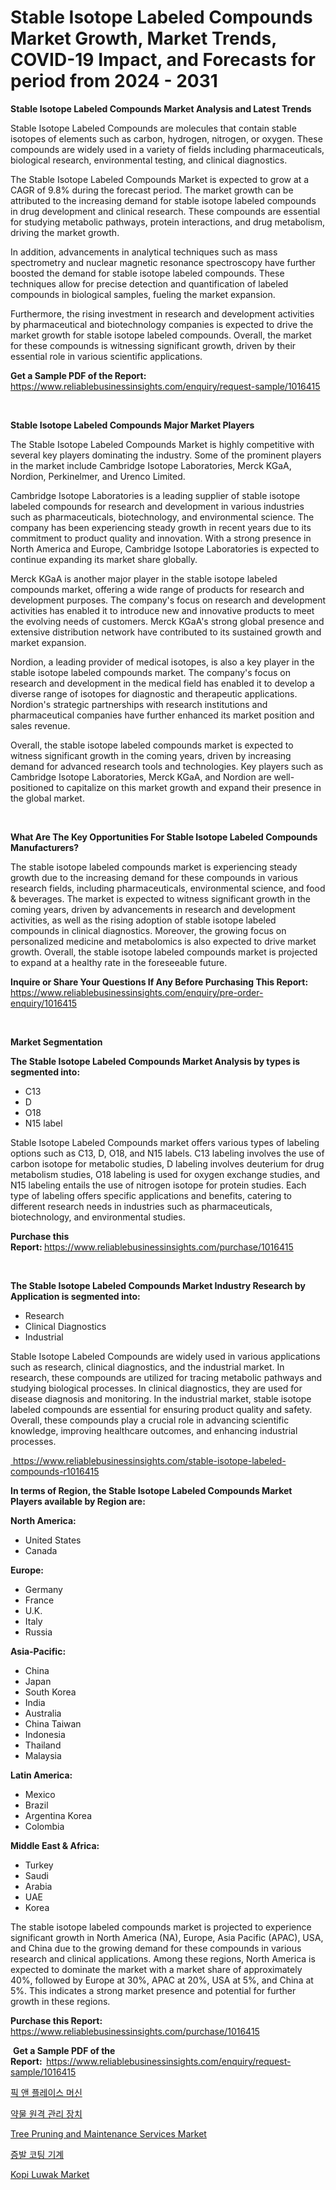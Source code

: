 <p><h1>Stable Isotope Labeled Compounds Market Growth, Market Trends, COVID-19 Impact, and Forecasts for period from 2024 - 2031</h1></p><p><strong>Stable Isotope Labeled Compounds Market Analysis and Latest Trends</strong></p>
<p><p>Stable Isotope Labeled Compounds are molecules that contain stable isotopes of elements such as carbon, hydrogen, nitrogen, or oxygen. These compounds are widely used in a variety of fields including pharmaceuticals, biological research, environmental testing, and clinical diagnostics.</p><p>The Stable Isotope Labeled Compounds Market is expected to grow at a CAGR of 9.8% during the forecast period. The market growth can be attributed to the increasing demand for stable isotope labeled compounds in drug development and clinical research. These compounds are essential for studying metabolic pathways, protein interactions, and drug metabolism, driving the market growth.</p><p>In addition, advancements in analytical techniques such as mass spectrometry and nuclear magnetic resonance spectroscopy have further boosted the demand for stable isotope labeled compounds. These techniques allow for precise detection and quantification of labeled compounds in biological samples, fueling the market expansion.</p><p>Furthermore, the rising investment in research and development activities by pharmaceutical and biotechnology companies is expected to drive the market growth for stable isotope labeled compounds. Overall, the market for these compounds is witnessing significant growth, driven by their essential role in various scientific applications.</p></p>
<p><strong>Get a Sample PDF of the Report:&nbsp;</strong> <a href="https://www.reliablebusinessinsights.com/enquiry/request-sample/1016415">https://www.reliablebusinessinsights.com/enquiry/request-sample/1016415</a></p>
<p>&nbsp;</p>
<p><strong>Stable Isotope Labeled Compounds Major Market Players</strong></p>
<p><p>The Stable Isotope Labeled Compounds Market is highly competitive with several key players dominating the industry. Some of the prominent players in the market include Cambridge Isotope Laboratories, Merck KGaA, Nordion, Perkinelmer, and Urenco Limited.</p><p>Cambridge Isotope Laboratories is a leading supplier of stable isotope labeled compounds for research and development in various industries such as pharmaceuticals, biotechnology, and environmental science. The company has been experiencing steady growth in recent years due to its commitment to product quality and innovation. With a strong presence in North America and Europe, Cambridge Isotope Laboratories is expected to continue expanding its market share globally.</p><p>Merck KGaA is another major player in the stable isotope labeled compounds market, offering a wide range of products for research and development purposes. The company's focus on research and development activities has enabled it to introduce new and innovative products to meet the evolving needs of customers. Merck KGaA's strong global presence and extensive distribution network have contributed to its sustained growth and market expansion.</p><p>Nordion, a leading provider of medical isotopes, is also a key player in the stable isotope labeled compounds market. The company's focus on research and development in the medical field has enabled it to develop a diverse range of isotopes for diagnostic and therapeutic applications. Nordion's strategic partnerships with research institutions and pharmaceutical companies have further enhanced its market position and sales revenue.</p><p>Overall, the stable isotope labeled compounds market is expected to witness significant growth in the coming years, driven by increasing demand for advanced research tools and technologies. Key players such as Cambridge Isotope Laboratories, Merck KGaA, and Nordion are well-positioned to capitalize on this market growth and expand their presence in the global market.</p></p>
<p>&nbsp;</p>
<p><strong>What Are The Key Opportunities For Stable Isotope Labeled Compounds Manufacturers?</strong></p>
<p><p>The stable isotope labeled compounds market is experiencing steady growth due to the increasing demand for these compounds in various research fields, including pharmaceuticals, environmental science, and food & beverages. The market is expected to witness significant growth in the coming years, driven by advancements in research and development activities, as well as the rising adoption of stable isotope labeled compounds in clinical diagnostics. Moreover, the growing focus on personalized medicine and metabolomics is also expected to drive market growth. Overall, the stable isotope labeled compounds market is projected to expand at a healthy rate in the foreseeable future.</p></p>
<p><strong>Inquire or Share Your Questions If Any Before Purchasing This Report:</strong> <a href="https://www.reliablebusinessinsights.com/enquiry/pre-order-enquiry/1016415">https://www.reliablebusinessinsights.com/enquiry/pre-order-enquiry/1016415</a></p>
<p>&nbsp;</p>
<p><strong>Market Segmentation</strong></p>
<p><strong>The Stable Isotope Labeled Compounds Market Analysis by types is segmented into:</strong></p>
<p><ul><li>C13</li><li>D</li><li>O18</li><li>N15 label</li></ul></p>
<p><p>Stable Isotope Labeled Compounds market offers various types of labeling options such as C13, D, O18, and N15 labels. C13 labeling involves the use of carbon isotope for metabolic studies, D labeling involves deuterium for drug metabolism studies, O18 labeling is used for oxygen exchange studies, and N15 labeling entails the use of nitrogen isotope for protein studies. Each type of labeling offers specific applications and benefits, catering to different research needs in industries such as pharmaceuticals, biotechnology, and environmental studies.</p></p>
<p><strong>Purchase this Report:&nbsp;</strong><a href="https://www.reliablebusinessinsights.com/purchase/1016415">https://www.reliablebusinessinsights.com/purchase/1016415</a></p>
<p>&nbsp;</p>
<p><strong>The Stable Isotope Labeled Compounds Market Industry Research by Application is segmented into:</strong></p>
<p><ul><li>Research</li><li>Clinical Diagnostics</li><li>Industrial</li></ul></p>
<p><p>Stable Isotope Labeled Compounds are widely used in various applications such as research, clinical diagnostics, and the industrial market. In research, these compounds are utilized for tracing metabolic pathways and studying biological processes. In clinical diagnostics, they are used for disease diagnosis and monitoring. In the industrial market, stable isotope labeled compounds are essential for ensuring product quality and safety. Overall, these compounds play a crucial role in advancing scientific knowledge, improving healthcare outcomes, and enhancing industrial processes.</p></p>
<p><a href="https://www.reliablebusinessinsights.com/stable-isotope-labeled-compounds-r1016415">&nbsp;https://www.reliablebusinessinsights.com/stable-isotope-labeled-compounds-r1016415</a></p>
<p><strong>In terms of Region, the Stable Isotope Labeled Compounds Market Players available by Region are:</strong></p>
<p>
    <p> <strong> North America: </strong>
        <ul>
            <li>United States</li>
            <li>Canada</li>
        </ul>
        </p> 
    <p> <strong> Europe: </strong>
        <ul>
            <li>Germany</li>
            <li>France</li>
            <li>U.K.</li>
            <li>Italy</li>
            <li>Russia</li>
        </ul>
        </p> 
    <p> <strong> Asia-Pacific: </strong>
        <ul>
            <li>China</li>
            <li>Japan</li>
            <li>South Korea</li>
            <li>India</li>
            <li>Australia</li>
            <li>China Taiwan</li>
            <li>Indonesia</li>
            <li>Thailand</li>
            <li>Malaysia</li>
        </ul>
        </p> 
    <p> <strong> Latin America: </strong>
        <ul>
            <li>Mexico</li>
            <li>Brazil</li>
            <li>Argentina Korea</li>
            <li>Colombia</li>
        </ul>
        </p> 
    <p> <strong> Middle East & Africa: </strong>
        <ul>
            <li>Turkey</li>
            <li>Saudi</li>
            <li>Arabia</li>
            <li>UAE</li>
            <li>Korea</li>
        </ul>
    </p>
    </p>
<p><p>The stable isotope labeled compounds market is projected to experience significant growth in North America (NA), Europe, Asia Pacific (APAC), USA, and China due to the growing demand for these compounds in various research and clinical applications. Among these regions, North America is expected to dominate the market with a market share of approximately 40%, followed by Europe at 30%, APAC at 20%, USA at 5%, and China at 5%. This indicates a strong market presence and potential for further growth in these regions.</p></p>
<p><strong>Purchase this Report: </strong><a href="https://www.reliablebusinessinsights.com/purchase/1016415">https://www.reliablebusinessinsights.com/purchase/1016415</a></p>
<p>&nbsp;<strong>Get a Sample PDF of the Report:&nbsp;&nbsp;</strong><a href="https://www.reliablebusinessinsights.com/enquiry/request-sample/1016415">https://www.reliablebusinessinsights.com/enquiry/request-sample/1016415</a></p>
<p><strong></strong></p>
<p><p><a href="https://medium.com/@birdieynch/2024%EB%85%84%EB%B6%80%ED%84%B0-2031%EB%85%84%EA%B9%8C%EC%A7%80%EC%9D%98-%EA%B8%B0%EA%B0%84%EC%9D%84-%EC%9C%84%ED%95%9C-%ED%94%BD-%EC%95%A4-%ED%94%8C%EB%A0%88%EC%9D%B4%EC%8A%A4-%EB%A8%B8%EC%8B%A0-%EC%8B%9C%EC%9E%A5-%EB%B6%84%EC%84%9D-%EB%B0%8F-%ED%81%AC%EA%B8%B0-%EC%98%88%EC%B8%A1-76662f5632d4">픽 앤 플레이스 머신</a></p><p><a href="https://github.com/ahmadrevanz10/Market-Research-Report-List-1/blob/main/7863396109298.md">약물 원격 관리 장치</a></p><p><a href="https://github.com/brentleyjimmiealvaradoz4l1rea/Market-Research-Report-List-2/blob/main/tree-pruning-and-maintenance-services-market.md">Tree Pruning and Maintenance Services Market</a></p><p><a href="https://medium.com/@ishacian.georges/%EC%A6%9D%EB%B0%9C-%EC%BD%94%ED%8C%85-%EA%B8%B0%EA%B3%84-%EC%8B%9C%EC%9E%A5-%EC%9C%A0%ED%98%95-%EC%9D%91%EC%9A%A9-%EB%B0%8F-%EC%A7%80%EB%A6%AC%EB%B3%84-%EC%A2%85%ED%95%A9-%ED%8F%89%EA%B0%80-6400ebbaa8b6">증발 코팅 기계</a></p><p><a href="https://issuu.com/reportprime-2/docs/kopi-luwak-market-size-2030.pptx">Kopi Luwak Market</a></p></p>